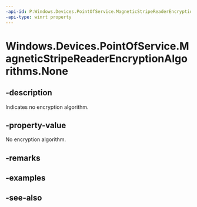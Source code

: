 ```yaml
---
-api-id: P:Windows.Devices.PointOfService.MagneticStripeReaderEncryptionAlgorithms.None
-api-type: winrt property
---
```


<!-- Property syntax
public uint None { get; }
-->

# Windows.Devices.PointOfService.MagneticStripeReaderEncryptionAlgorithms.None

## -description
Indicates no encryption algorithm.

## -property-value
No encryption algorithm.

## -remarks

## -examples

## -see-also
